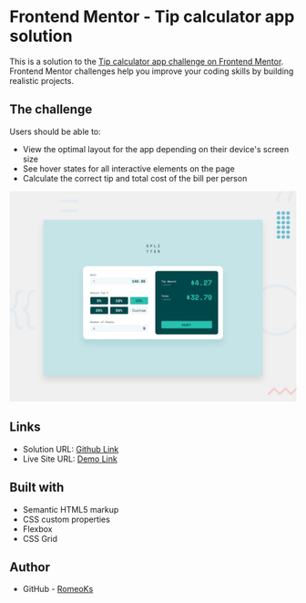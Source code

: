 # Frontend Mentor - Tip calculator app solution

This is a solution to the [Tip calculator app challenge on Frontend Mentor](https://www.frontendmentor.io/challenges/tip-calculator-app-ugJNGbJUX). Frontend Mentor challenges help you improve your coding skills by building realistic projects.


## The challenge

Users should be able to:
- View the optimal layout for the app depending on their device's screen size
- See hover states for all interactive elements on the page
- Calculate the correct tip and total cost of the bill per person

![Design preview for the Tip calculator app coding challenge](./public/design/desktop-preview.jpg)

## Links

- Solution URL: [Github Link](https://github.com/RomeoKs/tip-split-app)
- Live Site URL: [Demo Link](https://tip-calculator-app-mu-ten.vercel.app/)



## Built with

- Semantic HTML5 markup
- CSS custom properties
- Flexbox
- CSS Grid


## Author

- GitHub - [RomeoKs](https://github.com/RomeoKs)
